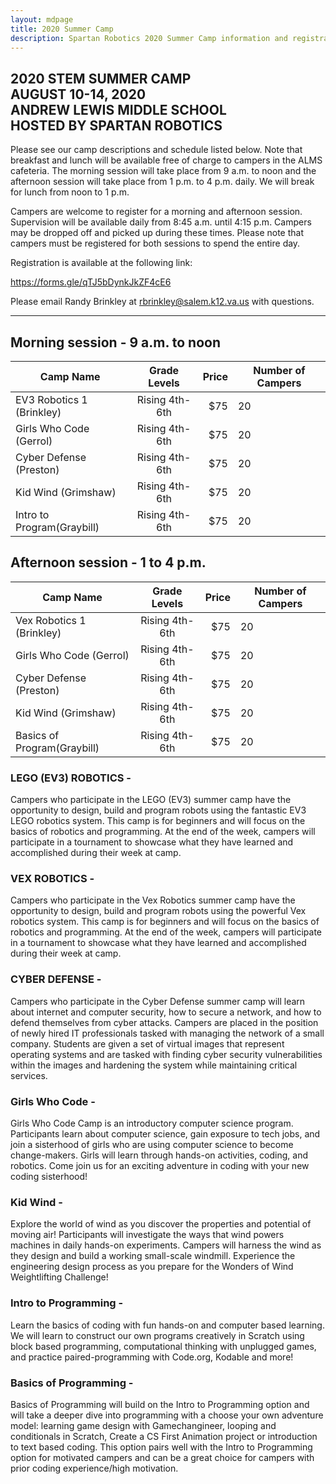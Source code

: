 ```yaml
---
layout: mdpage
title: 2020 Summer Camp
description: Spartan Robotics 2020 Summer Camp information and registration.
---
```



<section class="section centered">
    <h1>
        2020 STEM SUMMER CAMP<br>
        AUGUST 10-14, 2020<br>
        ANDREW LEWIS MIDDLE SCHOOL<br>
        HOSTED BY SPARTAN ROBOTICS
    </h1>
</section>

Please see our camp descriptions and schedule listed below. Note that breakfast and lunch will be available free of charge to campers in the ALMS cafeteria. The morning session will take place from 9 a.m. to noon and the afternoon session will take place from 1 p.m. to 4 p.m. daily. We will break for lunch from noon to 1 p.m.

Campers are welcome to register for a morning and afternoon session. Supervision will be available daily from 8:45 a.m. until 4:15 p.m. Campers may be dropped off and picked up during these times. Please note that campers must be registered for both sessions to spend the entire day.

Registration is available at the following link:  

<a class="link" href="https://forms.gle/qTJ5bDynkJkZF4cE6" target="_blank">https://forms.gle/qTJ5bDynkJkZF4cE6</a>

Please email Randy Brinkley at <a class="link" href="mailto:rbrinkley@salem.k12.va.us">rbrinkley@salem.k12.va.us</a> with questions.

------------------------------------------------------------------------------


## Morning session - 9 a.m. to noon 

| Camp Name                  |  Grade Levels  | Price | Number of Campers |
|----------------------------|:--------------:|------:|-------------------|
| EV3 Robotics 1 (Brinkley)  | Rising 4th-6th | $75   | 20                |
| Girls Who Code (Gerrol)    | Rising 4th-6th | $75   | 20                |
| Cyber Defense (Preston)    | Rising 4th-6th | $75   | 20                |
| Kid Wind (Grimshaw)        | Rising 4th-6th | $75   | 20                |
| Intro to Program(Graybill) | Rising 4th-6th | $75   | 20                |


## Afternoon session - 1 to 4 p.m.

| Camp Name                   |  Grade Levels  | Price | Number of Campers |
|-----------------------------|:--------------:|------:|-------------------|
| Vex Robotics 1 (Brinkley)   | Rising 4th-6th | $75   | 20                |
| Girls Who Code (Gerrol)     | Rising 4th-6th | $75   | 20                |
| Cyber Defense (Preston)     | Rising 4th-6th | $75   | 20                |
| Kid Wind (Grimshaw)         | Rising 4th-6th | $75   | 20                |
| Basics of Program(Graybill) | Rising 4th-6th | $75   | 20                |



### LEGO (EV3) ROBOTICS -

Campers who participate in the LEGO (EV3) summer camp have the opportunity to design, build and program robots using the fantastic EV3 LEGO robotics system. This camp is for beginners and will focus on the basics of robotics and programming. At the end of the week, campers will participate in a tournament to showcase what they have learned and accomplished during their week at camp.


### VEX ROBOTICS - 

Campers who participate in the Vex Robotics summer camp have the opportunity to design, build and program robots using the powerful Vex robotics system. This camp is for beginners and will focus on the basics of robotics and programming. At the end of the week, campers will participate in a tournament to showcase what they have learned and accomplished during their week at camp.


### CYBER DEFENSE -

Campers who participate in the Cyber Defense summer camp will learn about internet and computer security, how to secure a network, and how to defend themselves from cyber attacks. Campers are placed in the position of newly hired IT professionals tasked with managing the network of a small company. Students are given a set of virtual images that represent operating systems and are tasked with finding cyber security vulnerabilities within the images and hardening the system while maintaining critical services.


### Girls Who Code - 

Girls Who Code Camp is an introductory computer science program. Participants learn about computer science, gain exposure to tech jobs, and join a sisterhood of girls who are using computer science to become change-makers. Girls will learn through hands-on activities, coding, and robotics. Come join us for an exciting adventure in coding with your new coding sisterhood!


### Kid Wind - 
    
Explore the world of wind as you discover the properties and potential of moving air! Participants will investigate the ways that wind powers machines in daily hands-on experiments. Campers will harness the wind as they design and build a working small-scale windmill. Experience the engineering design process as you prepare for the Wonders of Wind Weightlifting Challenge!


### Intro to Programming -

Learn the basics of coding with fun hands-on and computer based learning.  We will learn to construct our own programs creatively in Scratch using block based programming, computational thinking with unplugged games, and practice paired-programming with Code.org, Kodable and more!


### Basics of Programming - 

Basics of Programming will build on the Intro to Programming option and will take a deeper dive into programming with a choose your own adventure model: learning game design with Gamechangineer, looping and conditionals in Scratch, Create a CS First Animation project or introduction to text based coding. This option pairs well with the Intro to Programming option for motivated campers and can be a great choice for campers with prior coding experience/high motivation.
